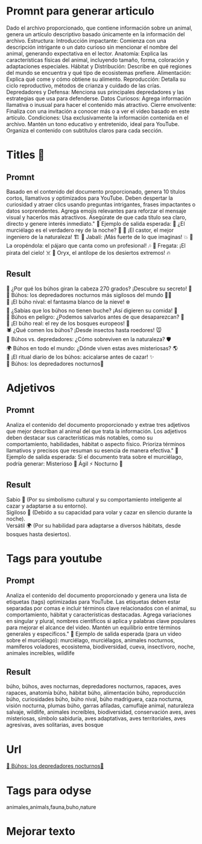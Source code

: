 # Promnt para generar articulo
Dado el archivo proporcionado, que contiene información sobre un animal, genera un artículo descriptivo basado únicamente en la información del archivo.
Estructura:
Introducción impactante: Comienza con una descripción intrigante o un dato curioso sin mencionar el nombre del animal, generando expectativa en el lector.
Anatomía: Explica las características físicas del animal, incluyendo tamaño, forma, coloración y adaptaciones especiales.
Hábitat y Distribución: Describe en qué regiones del mundo se encuentra y qué tipo de ecosistemas prefiere.
Alimentación: Explica qué come y cómo obtiene su alimento.
Reproducción: Detalla su ciclo reproductivo, métodos de crianza y cuidado de las crías.
Depredadores y Defensa: Menciona sus principales depredadores y las estrategias que usa para defenderse.
Datos Curiosos: Agrega información llamativa o inusual para hacer el contenido más atractivo.
Cierre envolvente: Finaliza con una invitación a conocer más o a ver el video basado en este artículo.
Condiciones:
Usa exclusivamente la información contenida en el archivo.
Mantén un tono educativo y entretenido, ideal para YouTube.
Organiza el contenido con subtítulos claros para cada sección.
# Titles 🦉
## Promnt
Basado en el contenido del documento proporcionado, genera 10 títulos cortos, llamativos y optimizados para YouTube. Deben despertar la curiosidad y atraer clics usando preguntas intrigantes, frases impactantes o datos sorprendentes. Agrega emojis relevantes para reforzar el mensaje visual y hacerlos más atractivos. Asegúrate de que cada título sea claro, directo y genere interés inmediato."
📌 Ejemplo de salida esperada:
🦇 ¿El murciélago es el verdadero rey de la noche? 🌙
🦫 ¡El castor, el mejor ingeniero de la naturaleza! 🏗️
🐗 Jabalí: ¡Más fuerte de lo que imaginas! 💥
🦜 La oropéndola: el pájaro que canta como un profesional! 🎶
🦅 Fregata: ¡El pirata del cielo! ☠️
🦌 Oryx, el antílope de los desiertos extremos! 🔥
## Result
🦉 ¿Por qué los búhos giran la cabeza 270 grados? ¡Descubre su secreto! 🔄  
🌙 Búhos: los depredadores nocturnos más sigilosos del mundo 🕵️‍♂️  
🦉 ¡El búho nival: el fantasma blanco de la nieve! ❄️  
🐾 ¿Sabías que los búhos no tienen buche? ¡Así digieren su comida! 🤯  
🌳 Búhos en peligro: ¿Podemos salvarlos antes de que desaparezcan? 🚨  
🦉 ¡El búho real: el rey de los bosques europeos! 👑  
🕷️ ¿Qué comen los búhos? ¡Desde insectos hasta roedores! 🐭  
🦉 Búhos vs. depredadores: ¿Cómo sobreviven en la naturaleza? 🛡️  
🌍 Búhos en todo el mundo: ¿Dónde viven estas aves misteriosas? 🌎  
🦉 ¡El ritual diario de los búhos: acicalarse antes de cazar! ✨  
🦉 Búhos: los depredadores nocturnos🌙
# Adjetivos
## Promnt
Analiza el contenido del documento proporcionado y extrae tres adjetivos que mejor describan al animal del que trata la información. Los adjetivos deben destacar sus características más notables, como su comportamiento, habilidades, hábitat o aspecto físico. Prioriza términos llamativos y precisos que resuman su esencia de manera efectiva."
📌 Ejemplo de salida esperada:
Si el documento trata sobre el murciélago, podría generar:
Misterioso 🦇
Ágil ⚡
Nocturno 🌙
## Result
Sabio 🦉 (Por su simbolismo cultural y su comportamiento inteligente al cazar y adaptarse a su entorno).  
Sigiloso 🌙 (Debido a su capacidad para volar y cazar en silencio durante la noche).  
Versátil 🌍 (Por su habilidad para adaptarse a diversos hábitats, desde bosques hasta desiertos).  
# Tags para youtube
## Prompt
Analiza el contenido del documento proporcionado y genera una lista de etiquetas (tags) optimizadas para YouTube. Las etiquetas deben estar separadas por comas e incluir términos clave relacionados con el animal, su comportamiento, hábitat y características destacadas. Agrega variaciones en singular y plural, nombres científicos si aplica y palabras clave populares para mejorar el alcance del video. Mantén un equilibrio entre términos generales y específicos."
📌 Ejemplo de salida esperada (para un video sobre el murciélago):
murciélago, murciélagos, animales nocturnos, mamíferos voladores, ecosistema, biodiversidad, cueva, insectívoro, noche, animales increíbles, wildlife
## Result
búho, búhos, aves nocturnas, depredadores nocturnos, rapaces, aves rapaces, anatomía búho, hábitat búho, alimentación búho, reproducción búho, curiosidades búho, búho nival, búho madriguera, caza nocturna, visión nocturna, plumas búho, garras afiladas, camuflaje animal, naturaleza salvaje, wildlife, animales increíbles, biodiversidad, conservación aves, aves misteriosas, símbolo sabiduría, aves adaptativas, aves territoriales, aves agresivas, aves solitarias, aves bosque
# Url
[🦉 Búhos: los depredadores nocturnos🌙](https://youtu.be/DgzzFdvD_N0)
# Tags para odyse
animales,animals,fauna,buho,nature
# Mejorar texto
